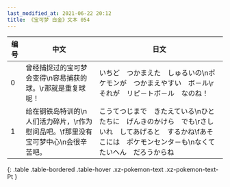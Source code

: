 ```yaml
---
last_modified_at: 2021-06-22 20:12
title: 《宝可梦 白金》文本 054
---
```

| 编号 | 中文 | 日文 |
| ---- | ---- | ---- |
| 0 | 曾经捕捉过的宝可梦会变得\n容易捕获的球。\r那就是重复球呢！ | いちど　つかまえた　しゅるいの\nポケモンが　つかまえやすい　ボ－ル\rそれが　リピ－トボ－ル　なのね！ |
| 1 | 给在钢铁岛特训的\n人们活力碎片，\r作为慰问品吧。\f那里没有宝可梦中心\n会很辛苦吧。 | こうてつじまで　きたえている\nひとたちに　げんきのかけら　でも\rさしいれ　してあげると　するかね\fあそこには　ポケモンセンタ－も\nなくて　たいへん　だろうからね |
{: .table .table-bordered .table-hover .xz-pokemon-text .xz-pokemon-text-Pt }